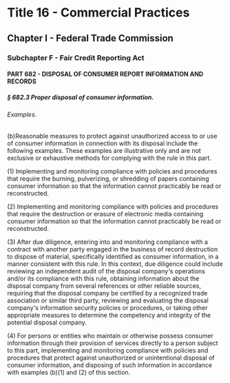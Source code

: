 
# Title 16 - Commercial Practices
## Chapter I - Federal Trade Commission
### Subchapter F - Fair Credit Reporting Act
#### PART 682 - DISPOSAL OF CONSUMER REPORT INFORMATION AND RECORDS
##### § 682.3 Proper disposal of consumer information.
###### Examples.

(b)Reasonable measures to protect against unauthorized access to or use of consumer information in connection with its disposal include the following examples. These examples are illustrative only and are not exclusive or exhaustive methods for complying with the rule in this part.

(1) Implementing and monitoring compliance with policies and procedures that require the burning, pulverizing, or shredding of papers containing consumer information so that the information cannot practicably be read or reconstructed.

(2) Implementing and monitoring compliance with policies and procedures that require the destruction or erasure of electronic media containing consumer information so that the information cannot practicably be read or reconstructed.

(3) After due diligence, entering into and monitoring compliance with a contract with another party engaged in the business of record destruction to dispose of material, specifically identified as consumer information, in a manner consistent with this rule. In this context, due diligence could include reviewing an independent audit of the disposal company's operations and/or its compliance with this rule, obtaining information about the disposal company from several references or other reliable sources, requiring that the disposal company be certified by a recognized trade association or similar third party, reviewing and evaluating the disposal company's information security policies or procedures, or taking other appropriate measures to determine the competency and integrity of the potential disposal company.

(4) For persons or entities who maintain or otherwise possess consumer information through their provision of services directly to a person subject to this part, implementing and monitoring compliance with policies and procedures that protect against unauthorized or unintentional disposal of consumer information, and disposing of such information in accordance with examples (b)(1) and (2) of this section.
